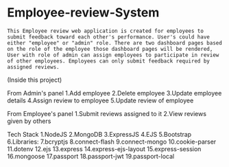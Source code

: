 # Employee-review-System

    This Employee review web application is created for employees to submit feedback toward each other's performance. User's could have either "employee" or "admin" role. There are two dashboard pages based on the role of the employee those dashboard pages will be rendered, User with role of admin can assign employees to participate in review of other employees. Employees can only submit feedback required by assigned reviews.

(Inside this project)

From Admin's panel
   1.Add employee
   2.Delete employee
   3.Update employee details
   4.Assign review to employee
   5.Update review of employee
   
From Employee's panel
   1.Submit reviews assigned to it
   2.View reviews given by others
   
Tech Stack
   1.NodeJS
   2.MongoDB
   3.ExpressJS
   4.EJS
   5.Bootstrap
   6.Libraries:
   7.bcryptjs
   8.connect-flash
   9.connect-mongo
   10.cookie-parser
   11.dotenv
   12.ejs
   13.express
   14.express-ejs-layout
   15.express-session
   16.mongoose
   17.passport
   18.passport-jwt
   19.passport-local
